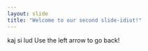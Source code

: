 ```yaml
---
layout: slide
title: "Welcome to our second slide-idiot!"
---
```

kaj si lud
Use the left arrow to go back!
